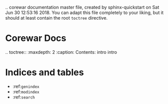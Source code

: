 .. corewar documentation master file, created by
   sphinx-quickstart on Sat Jun 30 12:53:16 2018.
   You can adapt this file completely to your liking, but it should at least
   contain the root `toctree` directive.

Corewar Docs
======================

.. toctree::
   :maxdepth: 2
   :caption: Contents:
   intro intro


Indices and tables
======================

* :ref:`genindex`
* :ref:`modindex`
* :ref:`search`
